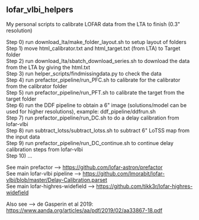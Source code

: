 ## lofar_vlbi_helpers

My personal scripts to calibrate LOFAR data from the LTA to finish (0.3" resolution)

Step 0) run download_lta/make_folder_layout.sh to setup layout of folders \
Step 1) move html_calibrator.txt and html_target.txt (from LTA) to Target folder \
Step 2) run download_lta/sbatch_download_series.sh to download the data from the LTA by giving the html.txt \
Step 3) run helper_scripts/findmissingdata.py to check the data \
Step 4) run prefactor_pipeline/run_PFC.sh to calibrate for the calibrator from the calibrator folder \
Step 5) run prefactor_pipeline/run_PFT.sh to calibrate the target from the target folder \
Step 6) run the DDF pipeline to obtain a 6" image (solutions/model can be used for higher resolutions), example: ddf_pipeline/ddfrun.sh \
Step 7) run prefactor_pipeline/run_DC.sh to do a delay calibration from lofar-vlbi \
Step 8) run subtract_lotss/subtract_lotss.sh to subtract 6" LoTSS map from the input data \
Step 9) run prefactor_pipeline/run_DC_continue.sh to continue delay calibration steps from lofar-vlbi \
Step 10) ...

See main prefactor --> https://github.com/lofar-astron/prefactor \
See main lofar-vlbi pipeline --> https://github.com/lmorabit/lofar-vlbi/blob/master/Delay-Calibration.parset \
See main lofar-highres-widefield --> https://github.com/tikk3r/lofar-highres-widefield

Also see --> de Gasperin et al 2019: https://www.aanda.org/articles/aa/pdf/2019/02/aa33867-18.pdf
